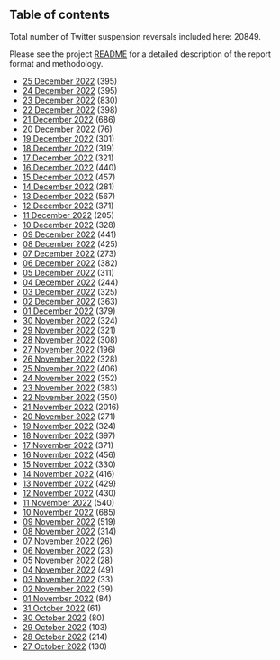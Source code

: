 ## Table of contents
Total number of Twitter suspension reversals included here: 20849.

Please see the project [README](https://github.com/travisbrown/unsuspensions) for a detailed description of the report format and methodology.
* [25 December 2022](2022-12-25/) (395)
* [24 December 2022](2022-12-24/) (395)
* [23 December 2022](2022-12-23/) (830)
* [22 December 2022](2022-12-22/) (398)
* [21 December 2022](2022-12-21/) (686)
* [20 December 2022](2022-12-20/) (76)
* [19 December 2022](2022-12-19/) (301)
* [18 December 2022](2022-12-18/) (319)
* [17 December 2022](2022-12-17/) (321)
* [16 December 2022](2022-12-16/) (440)
* [15 December 2022](2022-12-15/) (457)
* [14 December 2022](2022-12-14/) (281)
* [13 December 2022](2022-12-13/) (567)
* [12 December 2022](2022-12-12/) (371)
* [11 December 2022](2022-12-11/) (205)
* [10 December 2022](2022-12-10/) (328)
* [09 December 2022](2022-12-09/) (441)
* [08 December 2022](2022-12-08/) (425)
* [07 December 2022](2022-12-07/) (273)
* [06 December 2022](2022-12-06/) (382)
* [05 December 2022](2022-12-05/) (311)
* [04 December 2022](2022-12-04/) (244)
* [03 December 2022](2022-12-03/) (325)
* [02 December 2022](2022-12-02/) (363)
* [01 December 2022](2022-12-01/) (379)
* [30 November 2022](2022-11-30/) (324)
* [29 November 2022](2022-11-29/) (321)
* [28 November 2022](2022-11-28/) (308)
* [27 November 2022](2022-11-27/) (196)
* [26 November 2022](2022-11-26/) (328)
* [25 November 2022](2022-11-25/) (406)
* [24 November 2022](2022-11-24/) (352)
* [23 November 2022](2022-11-23/) (383)
* [22 November 2022](2022-11-22/) (350)
* [21 November 2022](2022-11-21/) (2016)
* [20 November 2022](2022-11-20/) (271)
* [19 November 2022](2022-11-19/) (324)
* [18 November 2022](2022-11-18/) (397)
* [17 November 2022](2022-11-17/) (371)
* [16 November 2022](2022-11-16/) (456)
* [15 November 2022](2022-11-15/) (330)
* [14 November 2022](2022-11-14/) (416)
* [13 November 2022](2022-11-13/) (429)
* [12 November 2022](2022-11-12/) (430)
* [11 November 2022](2022-11-11/) (540)
* [10 November 2022](2022-11-10/) (685)
* [09 November 2022](2022-11-09/) (519)
* [08 November 2022](2022-11-08/) (314)
* [07 November 2022](2022-11-07/) (26)
* [06 November 2022](2022-11-06/) (23)
* [05 November 2022](2022-11-05/) (28)
* [04 November 2022](2022-11-04/) (49)
* [03 November 2022](2022-11-03/) (33)
* [02 November 2022](2022-11-02/) (39)
* [01 November 2022](2022-11-01/) (84)
* [31 October 2022](2022-10-31/) (61)
* [30 October 2022](2022-10-30/) (80)
* [29 October 2022](2022-10-29/) (103)
* [28 October 2022](2022-10-28/) (214)
* [27 October 2022](2022-10-27/) (130)
